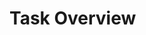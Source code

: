 # Task Overview

<!-- The `.yaml` file always has two sections: model_args and data_args. They allow you to change and modify the training processes to follow the configurations provided in the original manuscript.

```
model_args:
    model_name: <str>       # Name of your model e.g., 'unet_s2s'
    input_size: <int>       # Input size, default: 60 (ERA5)
    output_size: <int>      # Output size, default: 60 (ERA5)
    learning_rate: <float>  # Learning rate
    num_workers: <int>      # Number of workers
    epochs: <int>           # Number of epochs
    t_max: <int>            # Learning rate scheduler
    only_headline: <bool>   # Only optimized for config.HEADLINE_VARS
    
data_args:
    batch_size: <int>       # Batch size
    train_years: [...]      # Train years e.g., [1979, ...] 
    val_years: [...]        # Val years e.g., [2016, ...]
    n_step: <int, 1>        # Number of autoregressive training steps
    lead_time: <int, 1>     # N-day ahead forecast (for direct scheme)
    land_vars: [...]        # Extra LRA5 vars e.g., ['t2m', ...]
    ocean_vars: [...]       # Extra ORAS5 vars e.g., ['sosstsst', ...]
```

__Note__: 
1. If `only_headline = True`, then the model is optimized only for a subset of variables defined in `config.HEADLINE_VARS` (default: False).

2. If `n_step > 1`, the models will train over \( n \)-autoregressive steps (default: 1).

3. If `lead_time > 1`, the models will be able to forecast \( n \)-days ahead. For example, in our direct forecasts, if `lead_time = 4`, our model will predict the states 4 days into the future (default: 1).

4. If `land_vars` and/or `ocean_vars` are set with entries from the acronyms, these will be used as additional inputs and targets, on top of ERA5 variables (default: []). -->